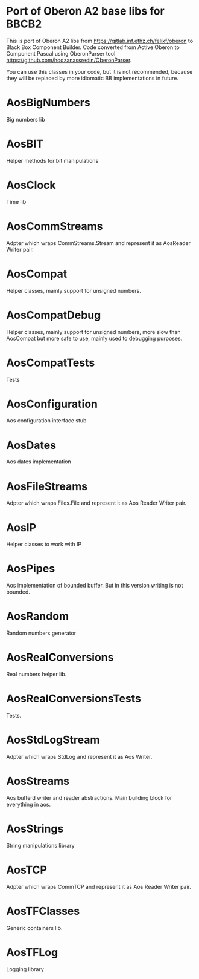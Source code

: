
# Port of Oberon A2 base libs for BBCB2

This is port of Oberon A2 libs from https://gitlab.inf.ethz.ch/felixf/oberon to Black Box Component Builder.
Code converted from Active Oberon to Component Pascal using OberonParser tool https://github.com/hodzanassredin/OberonParser.



	
You can use this classes in your code, but it is not recommended, because they will be replaced by more idiomatic BB implementations in future.




# AosBigNumbers
Big numbers lib

# AosBIT
Helper methods for bit manipulations

# AosClock
Time lib

# AosCommStreams
Adpter which wraps CommStreams.Stream and represent it as AosReader Writer pair.

# AosCompat
Helper classes, mainly support for unsigned numbers.

# AosCompatDebug
Helper classes, mainly support for unsigned numbers, more slow than AosCompat but more safe to use, mainly used to debugging purposes.

# AosCompatTests
Tests

# AosConfiguration
Aos configuration interface stub

# AosDates
Aos dates implementation

# AosFileStreams
Adpter which wraps Files.File  and represent it as Aos Reader Writer pair.

# AosIP
Helper classes to work with IP

# AosPipes
Aos implementation of bounded buffer. But in this version writing is not bounded.

# AosRandom
Random numbers generator

# AosRealConversions
Real numbers helper lib.

# AosRealConversionsTests
Tests.

# AosStdLogStream
Adpter which wraps StdLog  and represent it as Aos Writer.

# AosStreams
Aos bufferd writer and reader abstractions. Main building block for everything in aos.

# AosStrings
String manipulations library

# AosTCP	
Adpter which wraps CommTCP  and represent it as Aos Reader Writer pair.

# AosTFClasses
Generic containers lib.

# AosTFLog
Logging library